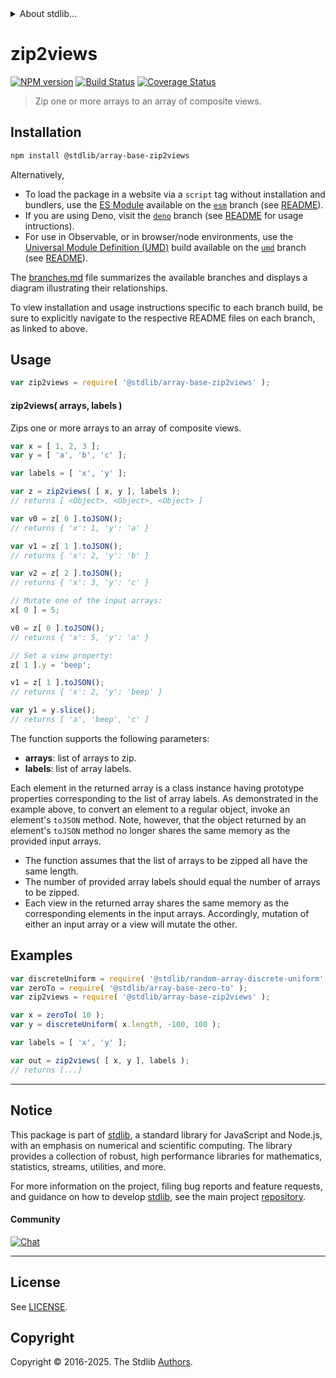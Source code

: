 <!--

@license Apache-2.0

Copyright (c) 2025 The Stdlib Authors.

Licensed under the Apache License, Version 2.0 (the "License");
you may not use this file except in compliance with the License.
You may obtain a copy of the License at

   http://www.apache.org/licenses/LICENSE-2.0

Unless required by applicable law or agreed to in writing, software
distributed under the License is distributed on an "AS IS" BASIS,
WITHOUT WARRANTIES OR CONDITIONS OF ANY KIND, either express or implied.
See the License for the specific language governing permissions and
limitations under the License.

-->


<details>
  <summary>
    About stdlib...
  </summary>
  <p>We believe in a future in which the web is a preferred environment for numerical computation. To help realize this future, we've built stdlib. stdlib is a standard library, with an emphasis on numerical and scientific computation, written in JavaScript (and C) for execution in browsers and in Node.js.</p>
  <p>The library is fully decomposable, being architected in such a way that you can swap out and mix and match APIs and functionality to cater to your exact preferences and use cases.</p>
  <p>When you use stdlib, you can be absolutely certain that you are using the most thorough, rigorous, well-written, studied, documented, tested, measured, and high-quality code out there.</p>
  <p>To join us in bringing numerical computing to the web, get started by checking us out on <a href="https://github.com/stdlib-js/stdlib">GitHub</a>, and please consider <a href="https://opencollective.com/stdlib">financially supporting stdlib</a>. We greatly appreciate your continued support!</p>
</details>

# zip2views

[![NPM version][npm-image]][npm-url] [![Build Status][test-image]][test-url] [![Coverage Status][coverage-image]][coverage-url] <!-- [![dependencies][dependencies-image]][dependencies-url] -->

> Zip one or more arrays to an array of composite views.

<section class="installation">

## Installation

```bash
npm install @stdlib/array-base-zip2views
```

Alternatively,

-   To load the package in a website via a `script` tag without installation and bundlers, use the [ES Module][es-module] available on the [`esm`][esm-url] branch (see [README][esm-readme]).
-   If you are using Deno, visit the [`deno`][deno-url] branch (see [README][deno-readme] for usage intructions).
-   For use in Observable, or in browser/node environments, use the [Universal Module Definition (UMD)][umd] build available on the [`umd`][umd-url] branch (see [README][umd-readme]).

The [branches.md][branches-url] file summarizes the available branches and displays a diagram illustrating their relationships.

To view installation and usage instructions specific to each branch build, be sure to explicitly navigate to the respective README files on each branch, as linked to above.

</section>

<section class="usage">

## Usage

```javascript
var zip2views = require( '@stdlib/array-base-zip2views' );
```

#### zip2views( arrays, labels )

Zips one or more arrays to an array of composite views.

```javascript
var x = [ 1, 2, 3 ];
var y = [ 'a', 'b', 'c' ];

var labels = [ 'x', 'y' ];

var z = zip2views( [ x, y ], labels );
// returns [ <Object>, <Object>, <Object> ]

var v0 = z[ 0 ].toJSON();
// returns { 'x': 1, 'y': 'a' }

var v1 = z[ 1 ].toJSON();
// returns { 'x': 2, 'y': 'b' }

var v2 = z[ 2 ].toJSON();
// returns { 'x': 3, 'y': 'c' }

// Mutate one of the input arrays:
x[ 0 ] = 5;

v0 = z[ 0 ].toJSON();
// returns { 'x': 5, 'y': 'a' }

// Set a view property:
z[ 1 ].y = 'beep';

v1 = z[ 1 ].toJSON();
// returns { 'x': 2, 'y': 'beep' }

var y1 = y.slice();
// returns [ 'a', 'beep', 'c' ]
```

The function supports the following parameters:

-   **arrays**: list of arrays to zip.
-   **labels**: list of array labels.

Each element in the returned array is a class instance having prototype properties corresponding to the list of array labels. As demonstrated in the example above, to convert an element to a regular object, invoke an element's `toJSON` method. Note, however, that the object returned by an element's `toJSON` method no longer shares the same memory as the provided input arrays.

</section>

<!-- /.usage -->

<section class="notes">

-   The function assumes that the list of arrays to be zipped all have the same length.
-   The number of provided array labels should equal the number of arrays to be zipped.
-   Each view in the returned array shares the same memory as the corresponding elements in the input arrays. Accordingly, mutation of either an input array or a view will mutate the other.

</section>

<!-- /.notes -->

<section class="examples">

## Examples

<!-- eslint no-undef: "error" -->

```javascript
var discreteUniform = require( '@stdlib/random-array-discrete-uniform' );
var zeroTo = require( '@stdlib/array-base-zero-to' );
var zip2views = require( '@stdlib/array-base-zip2views' );

var x = zeroTo( 10 );
var y = discreteUniform( x.length, -100, 100 );

var labels = [ 'x', 'y' ];

var out = zip2views( [ x, y ], labels );
// returns [...]
```

</section>

<!-- /.examples -->

<!-- Section for related `stdlib` packages. Do not manually edit this section, as it is automatically populated. -->

<section class="related">

</section>

<!-- /.related -->

<!-- Section for all links. Make sure to keep an empty line after the `section` element and another before the `/section` close. -->


<section class="main-repo" >

* * *

## Notice

This package is part of [stdlib][stdlib], a standard library for JavaScript and Node.js, with an emphasis on numerical and scientific computing. The library provides a collection of robust, high performance libraries for mathematics, statistics, streams, utilities, and more.

For more information on the project, filing bug reports and feature requests, and guidance on how to develop [stdlib][stdlib], see the main project [repository][stdlib].

#### Community

[![Chat][chat-image]][chat-url]

---

## License

See [LICENSE][stdlib-license].


## Copyright

Copyright &copy; 2016-2025. The Stdlib [Authors][stdlib-authors].

</section>

<!-- /.stdlib -->

<!-- Section for all links. Make sure to keep an empty line after the `section` element and another before the `/section` close. -->

<section class="links">

[npm-image]: http://img.shields.io/npm/v/@stdlib/array-base-zip2views.svg
[npm-url]: https://npmjs.org/package/@stdlib/array-base-zip2views

[test-image]: https://github.com/stdlib-js/array-base-zip2views/actions/workflows/test.yml/badge.svg?branch=main
[test-url]: https://github.com/stdlib-js/array-base-zip2views/actions/workflows/test.yml?query=branch:main

[coverage-image]: https://img.shields.io/codecov/c/github/stdlib-js/array-base-zip2views/main.svg
[coverage-url]: https://codecov.io/github/stdlib-js/array-base-zip2views?branch=main

<!--

[dependencies-image]: https://img.shields.io/david/stdlib-js/array-base-zip2views.svg
[dependencies-url]: https://david-dm.org/stdlib-js/array-base-zip2views/main

-->

[chat-image]: https://img.shields.io/gitter/room/stdlib-js/stdlib.svg
[chat-url]: https://app.gitter.im/#/room/#stdlib-js_stdlib:gitter.im

[stdlib]: https://github.com/stdlib-js/stdlib

[stdlib-authors]: https://github.com/stdlib-js/stdlib/graphs/contributors

[umd]: https://github.com/umdjs/umd
[es-module]: https://developer.mozilla.org/en-US/docs/Web/JavaScript/Guide/Modules

[deno-url]: https://github.com/stdlib-js/array-base-zip2views/tree/deno
[deno-readme]: https://github.com/stdlib-js/array-base-zip2views/blob/deno/README.md
[umd-url]: https://github.com/stdlib-js/array-base-zip2views/tree/umd
[umd-readme]: https://github.com/stdlib-js/array-base-zip2views/blob/umd/README.md
[esm-url]: https://github.com/stdlib-js/array-base-zip2views/tree/esm
[esm-readme]: https://github.com/stdlib-js/array-base-zip2views/blob/esm/README.md
[branches-url]: https://github.com/stdlib-js/array-base-zip2views/blob/main/branches.md

[stdlib-license]: https://raw.githubusercontent.com/stdlib-js/array-base-zip2views/main/LICENSE

</section>

<!-- /.links -->
